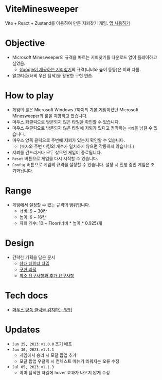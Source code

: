 # ViteMinesweeper
Vite + React + Zustand를 이용하여 만든 지뢰찾기 게임.
[앱 사용하기](https://vite-minesweeper.vercel.app/)

# Objective
- Microsoft Minesweeper의 규격을 따르는 지뢰찾기를 다운로드 없이 플레이하고 싶었음.
  - [Google이 제공하는 지뢰찾기](https://www.google.com/search?q=%EC%A7%80%EB%A2%B0%EC%B0%BE%EA%B8%B0&oq=%EC%A7%80%EB%A2%B0%EC%B0%BE%EA%B8%B0&gs_lcrp=EgZjaHJvbWUqBggAEEUYOzIGCAAQRRg7MgYIARBFGDvSAQc3MTZqMGo3qAIAsAIA&sourceid=chrome&ie=UTF-8)의 규격(너비와 높이 등등)은 이와 다름.
- 알고리즘(너비 우선 탐색)을 활용한 구현 연습.

# How to play
- 게임의 룰은 Microsoft Windows 7까지의 기본 게임이었던 Microsoft Minesweeper의 룰을 지향하고 있습니다.
- 마우스 좌클릭으로 방문되지 않은 타일을 확인할 수 있습니다.
- 마우스 우클릭으로 방문되지 않은 타일에 지뢰가 있다고 짐작하는 `마킹`을 남길 수 있습니다.
- 마우스 양쪽 클릭으로 주변에 지뢰가 있는지 확인할 수 있습니다.
  - (숫자와 주변 마킹의 개수가 일치하지 않으면 작동하지 않습니다.)
- 지뢰를 건드리거나 모두 찾으면 게임이 종료됩니다.
- `Reset` 버튼으로 게임을 다시 시작할 수 있습니다.
- `Config` 버튼으로 게임의 규격을 설정할 수 있습니다. 설정 시 진행 중인 게임은 초기화됩니다.

# Range
- 게임에서 설정할 수 있는 규격의 범위입니다.
  - 너비: 9 ~ 30칸
  - 높이: 9 ~ 16칸
  - 지뢰 개수: 10 ~ Floor(너비 * 높이 * 0.925)개

# Design
- 간략한 기획을 담은 문서
  - [상태 데이터 타입](https://github.com/kuman514/ViteMinesweeper/blob/main/docs/plans/data-types.md)
  - [구현 과정](https://github.com/kuman514/ViteMinesweeper/blob/main/docs/plans/implementation.md)
  - [최소 요구사항과 추가 요구사항](https://github.com/kuman514/ViteMinesweeper/blob/main/docs/plans/requirements.md)

# Tech docs
- [마우스 양쪽 클릭을 감지하는 방법](https://github.com/kuman514/ViteMinesweeper/blob/main/docs/tech/both-mouse-button.md)

# Updates
- `Jun 25, 2023`: `v1.0.0` 초기 배포
- `Jun 30, 2023`: `v1.1.1`
  - 게임에서 승리 시 모달 팝업 추가
  - 모달 팝업 우클릭 시 컨텍스트 메뉴가 띄워지는 오류 수정
- `Jul 05, 2023`: `v1.1.3`
  - 이미 탐색한 타일에 hover 효과가 나오지 않게 수정
